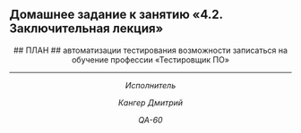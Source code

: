 ## Домашнее задание к занятию «4.2. Заключительная лекция»

<div align="center">
## ПЛАН
## автоматизации тестирования возможности записаться на обучение профессии «Тестировщик ПО»




***


*Исполнитель*

*Кангер Дмитрий*

*QA-60*
